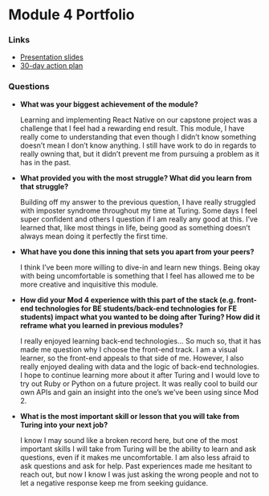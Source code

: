 # Module 4 Portfolio

### Links

* [Presentation slides](https://docs.google.com/presentation/d/17xWU6hGMMw3TWsqUiwdU5LF6RUkVu16yRvBuueGEkwE/edit?usp=sharing) 
* [30-day action plan](https://calendar.google.com/calendar/embed?src=f5bodl78mnnahpceilsusa1tgg%40group.calendar.google.com&ctz=America%2FDenver)

### Questions

* **What was your biggest achievement of the module?**

	Learning and implementing React Native on our capstone project was a challenge that I feel had a rewarding end result. This module, I have really come to understanding that even though I didn’t know something doesn’t mean I don’t know anything. I still have work to do in regards to really owning that, but it didn’t prevent me from pursuing a problem as it has in the past.

* **What provided you with the most struggle? What did you learn from that struggle?**

	Building off my answer to the previous question, I have really struggled with imposter syndrome throughout my time at Turing. Some days I feel super confident and others I question if I am really any good at this. I’ve learned that, like most things in life, being good as something doesn’t always mean doing it perfectly the first time.

* **What have you done this inning that sets you apart from your peers?**

	I think I’ve been more willing to dive-in and learn new things. Being okay with being uncomfortable is something that I feel has allowed me to be more creative and inquisitive this module.

* **How did your Mod 4 experience with this part of the stack (e.g. front-end technologies for BE students/back-end technologies for FE students) impact what you wanted to be doing after Turing? How did it reframe what you learned in previous modules?**

	I really enjoyed learning back-end technologies… So much so, that it has made me question why I choose the front-end track. I am a visual learner, so the front-end appeals to that side of me. However, I also really enjoyed dealing with data and the logic of back-end technologies. I hope to continue learning more about it after Turing and I would love to try out Ruby or Python on a future project. It was really cool to build our own APIs and gain an insight into the one’s we’ve been using since Mod 2.

* **What is the most important skill or lesson that you will take from Turing into your next job?**

	I know I may sound like a broken record here, but one of the most important skills I will take from Turing will be the ability to learn and ask questions, even if it makes me uncomfortable. I am also less afraid to ask questions and ask for help. Past experiences made me hesitant to reach out, but now I know I was just asking the wrong people and not to let a negative response keep me from seeking guidance.
